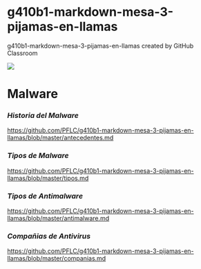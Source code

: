 # g410b1-markdown-mesa-3-pijamas-en-llamas
g410b1-markdown-mesa-3-pijamas-en-llamas created by GitHub Classroom

 ![](file:///C:/Users/Estudiante/Downloads/afea30a8f165512a1e0488e6672bda5a.jpg)

 # Malware
 
 ### _Historia del Malware_
 
 https://github.com/PFLC/g410b1-markdown-mesa-3-pijamas-en-llamas/blob/master/antecedentes.md
 
 ### _Tipos de Malware_
 
 https://github.com/PFLC/g410b1-markdown-mesa-3-pijamas-en-llamas/blob/master/tipos.md
 
 ### _Tipos de Antimalware_
 
 https://github.com/PFLC/g410b1-markdown-mesa-3-pijamas-en-llamas/blob/master/antimalware.md
 
 ### _Compañias de Antivirus_
 
 https://github.com/PFLC/g410b1-markdown-mesa-3-pijamas-en-llamas/blob/master/companias.md
